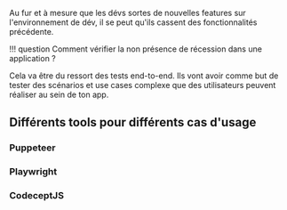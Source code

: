 Au fur et à mesure que les dévs sortes de nouvelles features sur l'environnement de dév, il se peut qu'ils cassent des fonctionnalités précédente.

!!! question
    Comment vérifier la non présence de récession dans une application ?

Cela va être du ressort des tests end-to-end. Ils vont avoir comme but de tester des scénarios et use cases complexe que des utilisateurs peuvent réaliser au sein de ton app.

## Différents tools pour différents cas d'usage

### Puppeteer 
### Playwright
### CodeceptJS

